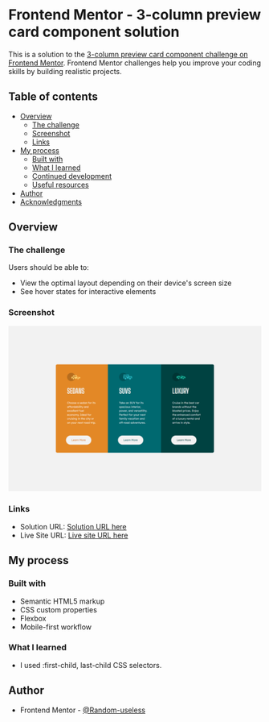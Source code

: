 # Frontend Mentor - 3-column preview card component solution

This is a solution to the [3-column preview card component challenge on Frontend Mentor](https://www.frontendmentor.io/challenges/3column-preview-card-component-pH92eAR2-). Frontend Mentor challenges help you improve your coding skills by building realistic projects.

## Table of contents

- [Overview](#overview)
  - [The challenge](#the-challenge)
  - [Screenshot](#screenshot)
  - [Links](#links)
- [My process](#my-process)
  - [Built with](#built-with)
  - [What I learned](#what-i-learned)
  - [Continued development](#continued-development)
  - [Useful resources](#useful-resources)
- [Author](#author)
- [Acknowledgments](#acknowledgments)

## Overview

### The challenge

Users should be able to:

- View the optimal layout depending on their device's screen size
- See hover states for interactive elements

### Screenshot

![](https://github.com/Web-dev-rafik/3-column-preview-card-component/blob/main/screenshot.png)

### Links

- Solution URL: [Solution URL here](https://github.com/Web-dev-rafik/3-column-preview-card-component)
- Live Site URL: [Live site URL here](https://web-dev-rafik.github.io/3-column-preview-card-component/)

## My process

### Built with

- Semantic HTML5 markup
- CSS custom properties
- Flexbox
- Mobile-first workflow

### What I learned

- I used :first-child, last-child CSS selectors.

## Author

- Frontend Mentor - [@Random-useless](https://www.frontendmentor.io/profile/@Random-useless)
